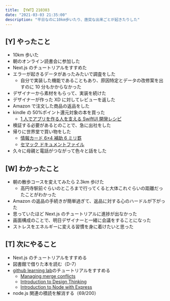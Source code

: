 ```yaml
---
title: 【YWT】210303
date: "2021-03-03 21:35:00"
description: "平日なのに10km歩いたり、唐突な出来ごとが起きたりした"
---
```


## [Y] やったこと

- 10km 歩いた
- 朝のオンライン読書会に参加した
- Next.js のチュートリアルをすすめた
- エラーが起きるデータがあったみたいで調査をした
  - 自分で実装した機能であることもあり、原因特定とデータの改修案を出すのに 10 分もかからなかった
- デザイナーから素材をもらって、実装を続けた
- デザイナーが作った XD に対してレビューを返した
- Amazon で注文した商品の返品をした
- kindle の 50%ポイント還元対象の本を買った
  - [1 人でアプリを作る人を支える SwiftUI 開発レシピ](https://www.amazon.co.jp/gp/product/B08NCXF81P)
- 検証する必要があるとのことで、急に出社をした
- 帰りに世界堂で買い物をした
  - [情報カード 6×4 補助 6 ミリ罫](https://www.amazon.co.jp/dp/B003FGJU4I)
  - [セマック ドキュメントファイル](https://www.amazon.co.jp/dp/B002DBXTI4)
- 久々に母親と電話がつながって色々と話をした

## [W] わかったこと

- 朝の散歩コースを変えてみたら 2.3km 歩けた
  - 高円寺駅前ぐらいのところまで行ってくると大体これぐらいの距離だったことがわかった
- Amazon の返品の手続きが簡単過ぎて、返品に対する心のハードルが下がった
- 思っていたほど Next.js のチュートリアルに進捗が出なかった
- 画面構成のことで、明日デザイナーと一緒に会議をすることになった
- ストレスをエネルギーに変える習慣を身に着けたいと思った

## [T] 次にやること

- Next.js のチュートリアルをすすめる
- 図書館で借りた本を読む（D-7）
- [github learning lab](https://lab.github.com/githubtraining)のチュートリアルをすすめる
  - [Managing merge conflicts](https://lab.github.com/githubtraining/managing-merge-conflicts)
  - [Introduction to Design Thinking](https://lab.github.com/githubtraining/introduction-to-design-thinking)
  - [Introduction to Node with Express](https://lab.github.com/everydeveloper/introduction-to-node-with-express)
- node.js 関連の積読を解消する（69/200）
